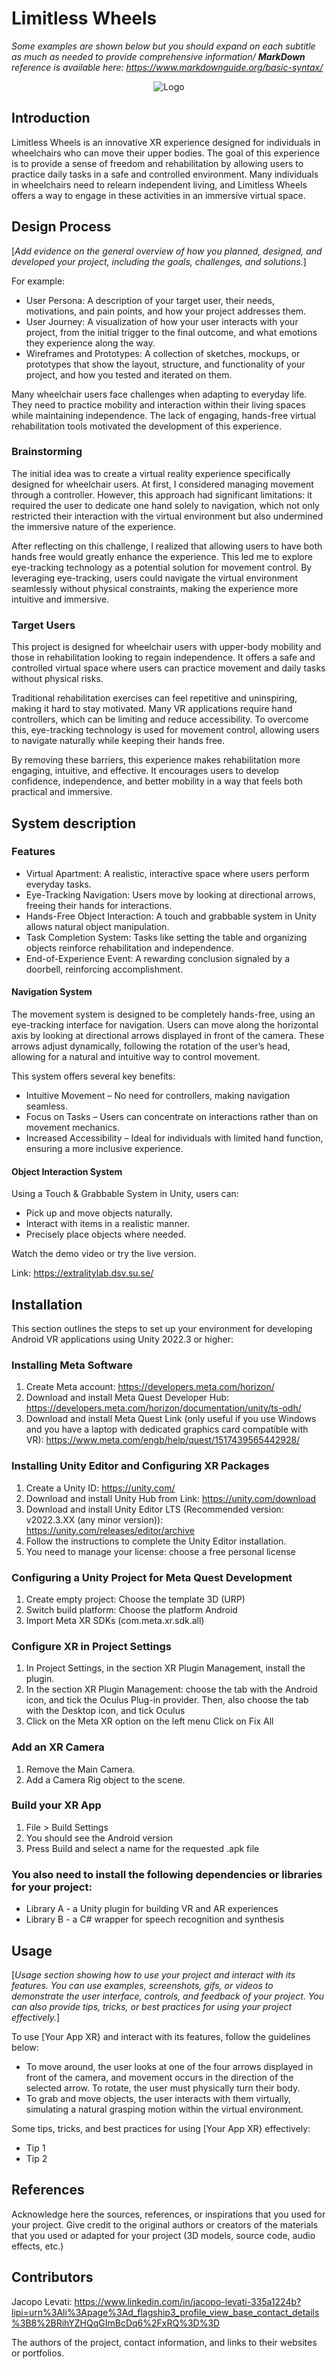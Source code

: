 # Limitless Wheels

_Some examples are shown below but you should expand on each subtitle as much as needed to provide comprehensive information/ **MarkDown** reference is available here: <https://www.markdownguide.org/basic-syntax/>_

<p align="center">
  <img src="./docs/Logo.jpg" alt="Logo">
</p>

## Introduction

Limitless Wheels is an innovative XR experience designed for individuals in wheelchairs who can move their upper bodies. The goal of this experience is to provide a sense of freedom and rehabilitation by allowing users to practice daily tasks in a safe and controlled environment. Many individuals in wheelchairs need to relearn independent living, and Limitless Wheels offers a way to engage in these activities in an immersive virtual space.

## Design Process

[_Add evidence on the general overview of how you planned, designed, and developed your project, including the goals, challenges, and solutions._]

For example:

- User Persona: A description of your target user, their needs, motivations, and pain points, and how your project addresses them.
- User Journey: A visualization of how your user interacts with your project, from the initial trigger to the final outcome, and what emotions they experience along the way.
- Wireframes and Prototypes: A collection of sketches, mockups, or prototypes that show the layout, structure, and functionality of your project, and how you tested and iterated on them.

Many wheelchair users face challenges when adapting to everyday life. They need to practice mobility and interaction within their living spaces while maintaining independence. The lack of engaging, hands-free virtual rehabilitation tools motivated the development of this experience.

### Brainstorming
The initial idea was to create a virtual reality experience specifically designed for wheelchair users. At first, I considered managing movement through a controller. However, this approach had significant limitations: it required the user to dedicate one hand solely to navigation, which not only restricted their interaction with the virtual environment but also undermined the immersive nature of the experience.

After reflecting on this challenge, I realized that allowing users to have both hands free would greatly enhance the experience. This led me to explore eye-tracking technology as a potential solution for movement control. By leveraging eye-tracking, users could navigate the virtual environment seamlessly without physical constraints, making the experience more intuitive and immersive.

### Target Users
This project is designed for wheelchair users with upper-body mobility and those in rehabilitation looking to regain independence. It offers a safe and controlled virtual space where users can practice movement and daily tasks without physical risks.

Traditional rehabilitation exercises can feel repetitive and uninspiring, making it hard to stay motivated. Many VR applications require hand controllers, which can be limiting and reduce accessibility. To overcome this, eye-tracking technology is used for movement control, allowing users to navigate naturally while keeping their hands free.

By removing these barriers, this experience makes rehabilitation more engaging, intuitive, and effective. It encourages users to develop confidence, independence, and better mobility in a way that feels both practical and immersive.


## System description

### Features
- Virtual Apartment: A realistic, interactive space where users perform everyday tasks.
- Eye-Tracking Navigation: Users move by looking at directional arrows, freeing their hands for interactions.
- Hands-Free Object Interaction: A touch and grabbable system in Unity allows natural object manipulation.
- Task Completion System: Tasks like setting the table and organizing objects reinforce rehabilitation and independence.
- End-of-Experience Event: A rewarding conclusion signaled by a doorbell, reinforcing accomplishment.

#### Navigation System
The movement system is designed to be completely hands-free, using an eye-tracking interface for navigation. Users can move along the horizontal axis by looking at directional arrows displayed in front of the camera. These arrows adjust dynamically, following the rotation of the user’s head, allowing for a natural and intuitive way to control movement.

This system offers several key benefits:
- Intuitive Movement – No need for controllers, making navigation seamless.
- Focus on Tasks – Users can concentrate on interactions rather than on movement mechanics.
- Increased Accessibility – Ideal for individuals with limited hand function, ensuring a more inclusive experience.

#### Object Interaction System
Using a Touch & Grabbable System in Unity, users can:
- Pick up and move objects naturally.
- Interact with items in a realistic manner.
- Precisely place objects where needed.

Watch the demo video or try the live version.

Link: <https://extralitylab.dsv.su.se/>

## Installation
This section outlines the steps to set up your environment for developing Android VR applications using Unity 2022.3 or higher:
### Installing Meta Software
1. Create Meta account: <https://developers.meta.com/horizon/>
2. Download and install Meta Quest Developer Hub: <https://developers.meta.com/horizon/documentation/unity/ts-odh/>
3. Download and install Meta Quest Link (only useful if you use Windows and you have a laptop with dedicated graphics card compatible with VR): <https://www.meta.com/engb/help/quest/1517439565442928/>

### Installing Unity Editor and Configuring XR Packages
1. Create a Unity ID: <https://unity.com/>
2. Download and install Unity Hub from Link: <https://unity.com/download>
3. Download and install Unity Editor LTS (Recommended version: v2022.3.XX (any minor version)): <https://unity.com/releases/editor/archive>
4. Follow the instructions to complete the Unity Editor installation.
5. You need to manage your license: choose a free personal license

### Configuring a Unity Project for Meta Quest Development
1. Create empty project: Choose the template 3D (URP)
2. Switch build platform: Choose the platform Android
3. Import Meta XR SDKs (com.meta.xr.sdk.all)

### Configure XR in Project Settings
1. In Project Settings, in the section XR Plugin Management, install the plugin.
2. In the section XR Plugin Management: choose the tab with the Android icon, and tick the Oculus Plug-in provider. Then, also choose the tab with the Desktop icon, and tick Oculus
3. Click on the Meta XR option on the left menu Click on Fix All

### Add an XR Camera
1. Remove the Main Camera.
2. Add a Camera Rig object to the scene.

### Build your XR App
1. File > Build Settings
2. You should see the Android version
3. Press Build and select a name for the requested .apk file

### You also need to install the following dependencies or libraries for your project:

- Library A - a Unity plugin for building VR and AR experiences
- Library B - a C# wrapper for speech recognition and synthesis

## Usage

[_Usage section showing how to use your project and interact with its features. You can use examples, screenshots, gifs, or videos to demonstrate the user interface, controls, and feedback of your project. You can also provide tips, tricks, or best practices for using your project effectively._]

To use [Your App XR} and interact with its features, follow the guidelines below:

- To move around, the user looks at one of the four arrows displayed in front of the camera, and movement occurs in the direction of the selected arrow. To rotate, the user must physically turn their body.
- To grab and move objects, the user interacts with them virtually, simulating a natural grasping motion within the virtual environment.
  
Some tips, tricks, and best practices for using [Your App XR} effectively:

- Tip 1
- Tip 2


## References

Acknowledge here the sources, references, or inspirations that you used for your project. Give credit to the original authors or creators of the materials that you used or adapted for your project (3D models, source code, audio effects, etc.)

## Contributors
Jacopo Levati: <https://www.linkedin.com/in/jacopo-levati-335a1224b?lipi=urn%3Ali%3Apage%3Ad_flagship3_profile_view_base_contact_details%3B8%2BRihYZHQqGImBcDq6%2FxRQ%3D%3D>

The authors of the project, contact information, and links to their websites or portfolios.
